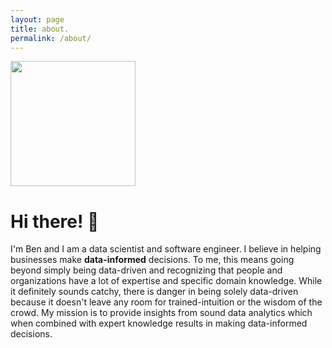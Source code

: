 ```yaml
---
layout: page
title: about.
permalink: /about/
---
```


<img src="{{site.url}}/assets/img/bendowdell-profile-pic_yolo_out_cpp.jpg" width="200">

# Hi there! :wave:

I'm Ben and I am a data scientist and software engineer. I believe in helping businesses make **data-informed** decisions. To me, this means going beyond simply being data-driven and recognizing that people and organizations have a lot of expertise and specific domain knowledge. While it definitely sounds catchy, there is danger in being solely data-driven because it doesn't leave any room for trained-intuition or the wisdom of the crowd. My mission is to provide insights from sound data analytics which when combined with expert knowledge results in making data-informed decisions.

